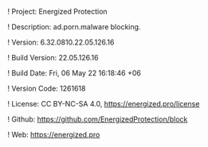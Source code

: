 ! Project: Energized Protection

! Description: ad.porn.malware blocking.

! Version: 6.32.0810.22.05.126.16

! Build Version: 22.05.126.16

! Build Date: Fri, 06 May 22 16:18:46 +06

! Version Code: 1261618

! License: CC BY-NC-SA 4.0, https://energized.pro/license

! Github: https://github.com/EnergizedProtection/block

! Web: https://energized.pro
